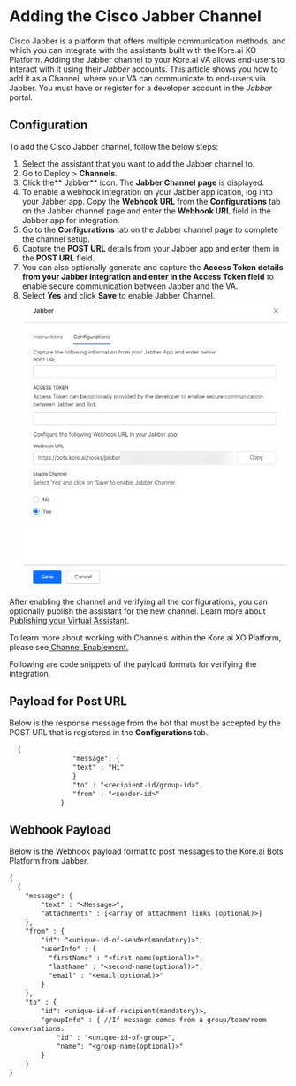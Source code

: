 # **Adding the Cisco Jabber Channel**

Cisco Jabber is a platform that offers multiple communication methods, and which you can integrate with the assistants built with the Kore.ai XO Platform. Adding the Jabber channel to your Kore.ai VA allows end-users to interact with it using their _Jabber_ accounts. This article shows you how to add it as a Channel, where your VA can communicate to end-users via Jabber. You must have or register for a developer account in the _Jabber_ portal.


## Configuration

To add the Cisco Jabber channel, follow the below steps:



1. Select the assistant that you want to add the Jabber channel to.
2. Go to Deploy > **Channels**.
3. Click the** Jabber** icon. The **Jabber Channel** **page** is displayed.
4. To enable a webhook integration on your Jabber application, log into your Jabber app. Copy the **Webhook URL** from the **Configurations** tab on the Jabber channel page and enter the **Webhook URL** field in the Jabber app for integration.
5. Go to the **Configurations** tab on the Jabber channel page to complete the channel setup.
6. Capture the **POST URL** details from your Jabber app and enter them in the **POST URL** field.
7. You can also optionally generate and capture the **Access Token **details from your Jabber integration and enter in the** Access Token field** to enable secure communication between Jabber and the VA.
8. Select **Yes** and click **Save** to enable Jabber Channel.
![add Jabber](./images/add-jabber.png "add Jabber")


After enabling the channel and verifying all the configurations, you can optionally publish the assistant for the new channel. Learn more about[ Publishing your Virtual Assistant](https://developer.kore.ai/docs/bots/publish/publishing-bot/).

To learn more about working with Channels within the Kore.ai XO Platform, please see[ Channel Enablement.](https://developer.kore.ai/docs/bots/channel-enablement/adding-channels-to-your-bot/)

Following are code snippets of the payload formats for verifying the integration.


## Payload for Post URL

Below is the response message from the bot that must be accepted by the POST URL that is registered in the **Configurations** tab.


```
  {
                "message": {
                "text" : "Hi"
                }
                "to" : "<recipient-id/group-id>",
                "from" : "<sender-id>"
             }
```



## Webhook Payload

Below is the Webhook payload format to post messages to the Kore.ai Bots Platform from Jabber.

```
{
  {
    "message": {
        "text" : "<Message>",
        "attachments" : [<array of attachment links (optional)>]
    },
    "from" : {
        "id": "<unique-id-of-sender(mandatory)>",
        "userInfo" : {
          "firstName" : "<first-name(optional)>",
          "lastName" : "<second-name(optional)>",
          "email" : "<email(optional)>"
        }
    },
    "to" : {
        "id": <unique-id-of-recipient(mandatory)>,
        "groupInfo" : { //If message comes from a group/team/room conversations.
            "id" : "<unique-id-of-group>",
            "name": "<group-name(optional)>"
        }
    }
}
```
